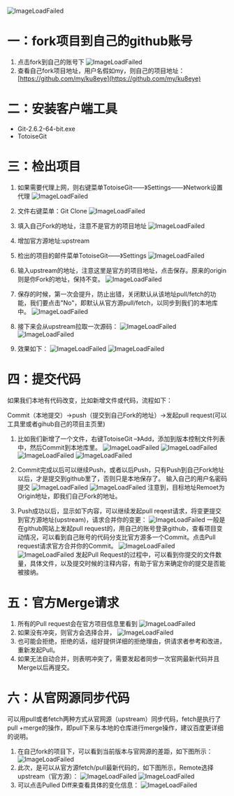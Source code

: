 ![ImageLoadFailed](./res/ku8eye.png)

# 一：fork项目到自己的github账号

1. 点击fork到自己的账号下
![ImageLoadFailed](./res/1.png)
2. 查看自己fork项目地址，用户名假如my，则自己的项目地址：[https://github.com/my/ku8eye](https://github.com/my/ku8eye)

# 二：安装客户端工具

- Git-2.6.2-64-bit.exe
- TotoiseGit

# 三：检出项目

1. 如果需要代理上网，则右键菜单TotoiseGit——》Settings——》Network设置代理
![ImageLoadFailed](./res/2.png)



2. 文件右键菜单：Git Clone
![ImageLoadFailed](./res/3.png)



3. 填入自己Fork的地址，注意不是官方的项目地址
![ImageLoadFailed](./res/4.png)



4. 增加官方源地址:upstream



5. 检出的项目的邮件菜单TotoiseGit——》Settings
![ImageLoadFailed](./res/5.png)



6. 输入upstream的地址，注意这里是官方的项目地址，点击保存。原来的origin则是你Fork的地址，保持不变。
![ImageLoadFailed](./res/6.png)



7. 保存的时候，第一次会提升，防止出错，关闭默认从该地址pull/fetch的功能，我们要点击"No"，即默认从官方源pull/fetch，以同步到我们的本地库中。
![ImageLoadFailed](./res/7.png)



8. 接下来会从upstream拉取一次源码：
![ImageLoadFailed](./res/8.png)
![ImageLoadFailed](./res/9.png)



9. 效果如下：
![ImageLoadFailed](./res/10.png)
![ImageLoadFailed](./res/11.png)




# 四：提交代码

如果我们本地有代码改变，比如新增文件或代码，流程如下：

Commit（本地提交）->push（提交到自己Fork的地址）->发起pull request(可以工具里或者gihub自己的项目主页里)

1. 比如我们新增了一个文件，右键TotoiseGit –》Add，添加到版本控制文件列表中，然后Commit到本地库里。
![ImageLoadFailed](./res/12.png)
![ImageLoadFailed](./res/13.png)
![ImageLoadFailed](./res/14.png)
![ImageLoadFailed](./res/15.png)



2. Commit完成以后可以继续Push，或者以后Push，只有Push到自己Fork地址以后，才是提交到github里了，否则只是本地保存了。
输入自己的用户名密码提交
![ImageLoadFailed](./res/16.png)
![ImageLoadFailed](./res/17.png)
注意到，目标地址Remoet为Origin地址，即我们自己Fork的地址。
3. Push成功以后，显示如下内容，可以继续发起pull reqest请求，将变更提交到官方源地址(upstream)，请求合并你的变更：
![ImageLoadFailed](./res/18.png)
一般是在github网站上发起pull request的，用自己的账号登录github，查看项目变动情况，可以看到自己账号的代码分支比官方源多一个Commit。点击Pull request请求官方合并你的Commit。
![ImageLoadFailed](./res/19.png)
![ImageLoadFailed](./res/20.png)
发起Pull Request的过程中，可以看到你提交的文件数量，具体文件，以及提交时候的注释内容，有助于官方来确定你的提交是否能被接纳。

# 五：官方Merge请求

1. 所有的Pull request会在官方项目信息里看到
![ImageLoadFailed](./res/21.png)
2. 如果没有冲突，则官方会选择合并，
![ImageLoadFailed](./res/22.png)
3. 也可能会拒绝，拒绝的话，组好提供详细的拒绝理由，供请求者参考和改进，重新发起Pull。
4. 如果无法自动合并，则表明冲突了，需要发起者同步一次官网最新代码并且Merge以后再提交。

# 六：从官网源同步代码

可以用pull或者fetch两种方式从官网源（upstream）同步代码，fetch是执行了pull +merge的操作，即pull下来与本地的仓库进行merge操作，建议百度更详细的说明。

1. 在自己fork的项目下，可以看到当前版本与官网源的差距，如下图所示：
![ImageLoadFailed](./res/23.png)
2. 此次，是可以从官方源fetch/pull最新代码的，如下图所示，Remote选择upstream（官方源）：
![ImageLoadFailed](./res/24.png)
![ImageLoadFailed](./res/25.png)
3. 可以点击Pulled Diff来查看具体的变化信息：
![ImageLoadFailed](./res/26.png)
